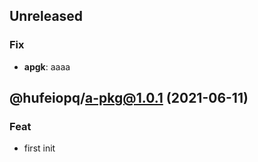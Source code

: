 ## Unreleased

### Fix

- **apgk**: aaaa

## @hufeiopq/a-pkg@1.0.1 (2021-06-11)

### Feat

- first init

